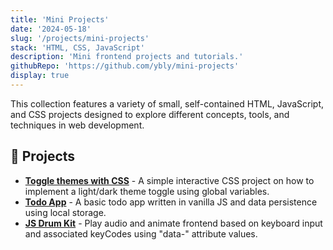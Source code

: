 ```yaml
---
title: 'Mini Projects'
date: '2024-05-18'
slug: '/projects/mini-projects'
stack: 'HTML, CSS, JavaScript'
description: 'Mini frontend projects and tutorials.'
githubRepo: 'https://github.com/ybly/mini-projects'
display: true
---
```


This collection features a variety of small, self-contained HTML, JavaScript, and CSS projects designed to explore different concepts, tools, and techniques in web development.

## 🌱 Projects

- **[Toggle themes with CSS](https://ybly.github.io/mini-projects/toggle-themes-css/)** - A simple interactive CSS project on how to implement a light/dark theme toggle using global variables.
- **[Todo App](https://ybly.github.io/mini-projects/todo-app/)** - A basic todo app written in vanilla JS and data persistence using local storage.
- **[JS Drum Kit](https://ybly.github.io/mini-projects/drum-kit/)** - Play audio and animate frontend based on keyboard input and associated keyCodes using "data-" attribute values.
